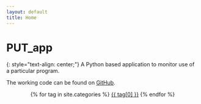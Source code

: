 ```yaml
---
layout: default
title: Home
---
```


# PUT_app
{: style="text-align: center;"}
A Python based application to monitor use of a particular program.

The working code can be found on [GitHub](https://github.com/openafox/put_app).

  <div class="tags-expo-list" style="text-align: center;">
    {% for tag in site.categories %}
    <a href="{{ site.baseurl }}/blog/categories#{{ tag[0] | slugify }}" class="post-tag">{{ tag[0] }}</a>
    {% endfor %}
  </div>
